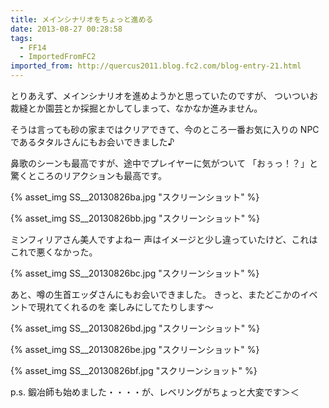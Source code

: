```yaml
---
title: メインシナリオをちょっと進める
date: 2013-08-27 00:28:58
tags:
  - FF14
  - ImportedFromFC2
imported_from: http://quercus2011.blog.fc2.com/blog-entry-21.html
---
```

とりあえず、メインシナリオを進めようかと思っていたのですが、
ついついお裁縫とか園芸とか採掘とかしてしまって、なかなか進みません。
<!-- more -->

そうは言っても砂の家まではクリアできて、今のところ一番お気に入りの
NPC であるタタルさんにもお会いできました♪

鼻歌のシーンも最高ですが、途中でプレイヤーに気がついて
「おぅっ！？」と驚くところのリアクションも最高です。

{% asset_img SS__20130826ba.jpg "スクリーンショット" %}

{% asset_img SS__20130826bb.jpg "スクリーンショット" %}


ミンフィリアさん美人ですよねー
声はイメージと少し違っていたけど、これはこれで悪くなかった。

{% asset_img SS__20130826bc.jpg "スクリーンショット" %}




あと、噂の生首エッダさんにもお会いできました。
きっと、またどこかのイベントで現れてくれるのを
楽しみにしてたりします～

{% asset_img SS__20130826bd.jpg "スクリーンショット" %}

{% asset_img SS__20130826be.jpg "スクリーンショット" %}

{% asset_img SS__20130826bf.jpg "スクリーンショット" %}


p.s. 鍛冶師も始めました・・・・が、レベリングがちょっと大変です＞＜
